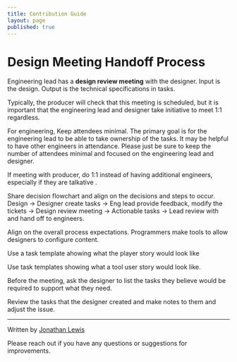 ```yaml
---
title: Contribution Guide
layout: page
published: true
---
```


# Design Meeting Handoff Process

Engineering lead has a __design review meeting__ with the designer. Input is the design. Output is the technical specifications in tasks.

Typically, the producer will check that this meeting is scheduled, but it is important that the engineering lead and designer take initiative to meet 1:1 regardless.

For engineering, Keep attendees minimal. The primary goal is for the engineering lead to be able to take ownership of the tasks. It may be helpful to have other engineers in attendance. Please just be sure to keep the number of attendees minimal and focused on the engineering lead and designer.

If meeting with producer, do 1:1 instead of having additional engineers, especially if they are talkative .

Share decision flowchart and align on the decisions and steps to occur. Design -> Designer create tasks  -> Eng lead provide feedback, modify the tickets  -> Design review meeting  -> Actionable tasks  -> Lead review with and hand off to engineers.

Align on the overall process expectations. Programmers make tools to allow designers to configure content.

Use a task template ahowing what the player story would look like

Use task templates showing what a tool user story would look like.

Before the meeting, ask the designer to list the tasks they believe would be required to support what they need.

Review the tasks that the designer created and make notes to them and adjust the issue.

---

Written by [Jonathan Lewis](https://www.linkedin.com/in/jonathan-david-lewis/)

Please reach out if you have any questions or suggestions for improvements.
